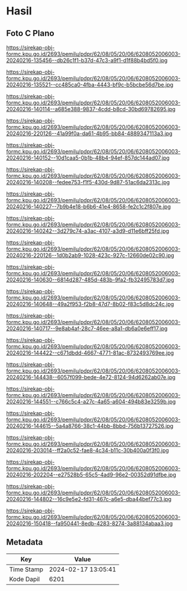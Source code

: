 # Hasil

## Foto C Plano

https://sirekap-obj-formc.kpu.go.id/2693/pemilu/pdpr/62/08/05/20/06/6208052006003-20240216-135456--db26c1f1-b37d-47c3-a9f1-d1f88b4bd5f0.jpg

https://sirekap-obj-formc.kpu.go.id/2693/pemilu/pdpr/62/08/05/20/06/6208052006003-20240216-135521--cc485ca0-4fba-4443-bf9c-b5bcbe56d7be.jpg

https://sirekap-obj-formc.kpu.go.id/2693/pemilu/pdpr/62/08/05/20/06/6208052006003-20240216-140114--a685e388-9837-4cdd-b8cd-30bd69782695.jpg

https://sirekap-obj-formc.kpu.go.id/2693/pemilu/pdpr/62/08/05/20/06/6208052006003-20240216-220126--41a99f0a-da61-4b95-bb84-4889347113a3.jpg

https://sirekap-obj-formc.kpu.go.id/2693/pemilu/pdpr/62/08/05/20/06/6208052006003-20240216-140152--10d1caa5-0b1b-48b4-94ef-857dc144ad07.jpg

https://sirekap-obj-formc.kpu.go.id/2693/pemilu/pdpr/62/08/05/20/06/6208052006003-20240216-140208--fedee753-f1f5-430d-9d87-51ac6da2313c.jpg

https://sirekap-obj-formc.kpu.go.id/2693/pemilu/pdpr/62/08/05/20/06/6208052006003-20240216-140227--7b9b4e18-b6b6-41e4-8658-fe2c1c2f807e.jpg

https://sirekap-obj-formc.kpu.go.id/2693/pemilu/pdpr/62/08/05/20/06/6208052006003-20240216-140242--3d279c74-a3ac-4107-a3d9-d11e6bff25fd.jpg

https://sirekap-obj-formc.kpu.go.id/2693/pemilu/pdpr/62/08/05/20/06/6208052006003-20240216-220126--1d0b2ab9-1028-423c-927c-12660de02c90.jpg

https://sirekap-obj-formc.kpu.go.id/2693/pemilu/pdpr/62/08/05/20/06/6208052006003-20240216-140630--6814d287-485d-483b-9fa2-fb32495783d7.jpg

https://sirekap-obj-formc.kpu.go.id/2693/pemilu/pdpr/62/08/05/20/06/6208052006003-20240216-140648--49a2f953-f2b8-47d7-8b02-f83c5d8dc24c.jpg

https://sirekap-obj-formc.kpu.go.id/2693/pemilu/pdpr/62/08/05/20/06/6208052006003-20240216-140717--9e8ab4af-28c7-46ee-a8a1-db6a0e6eff17.jpg

https://sirekap-obj-formc.kpu.go.id/2693/pemilu/pdpr/62/08/05/20/06/6208052006003-20240216-144422--c671dbdd-4667-4771-81ac-8732493769ee.jpg

https://sirekap-obj-formc.kpu.go.id/2693/pemilu/pdpr/62/08/05/20/06/6208052006003-20240216-144438--6057f099-bede-4e72-8124-94d6262ab07e.jpg

https://sirekap-obj-formc.kpu.go.id/2693/pemilu/pdpr/62/08/05/20/06/6208052006003-20240216-144551--c766c5c4-a27c-4a65-a604-494b83e3259b.jpg

https://sirekap-obj-formc.kpu.go.id/2693/pemilu/pdpr/62/08/05/20/06/6208052006003-20240216-144615--5a4a8766-38c1-44bb-8bbd-756b13727526.jpg

https://sirekap-obj-formc.kpu.go.id/2693/pemilu/pdpr/62/08/05/20/06/6208052006003-20240216-203014--ff2a0c52-fae8-4c34-b11c-30b400a0f3f0.jpg

https://sirekap-obj-formc.kpu.go.id/2693/pemilu/pdpr/62/08/05/20/06/6208052006003-20240216-202204--e27528b5-65c5-4ad9-96e2-00352d91dfbe.jpg

https://sirekap-obj-formc.kpu.go.id/2693/pemilu/pdpr/62/08/05/20/06/6208052006003-20240216-144802--16c9e5e2-fd31-467c-a6e5-dba44bef77c3.jpg

https://sirekap-obj-formc.kpu.go.id/2693/pemilu/pdpr/62/08/05/20/06/6208052006003-20240216-150418--fa950441-8edb-4283-8274-3a88134abaa3.jpg


## Metadata

| Key        | Value               |
| ---------- | ------------------- |
| Time Stamp | 2024-02-17 13:05:41 |
| Kode Dapil | 6201                |



